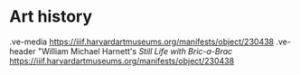 # Art history
.ve-media https://iiif.harvardartmuseums.org/manifests/object/230438
.ve-header "William Michael Harnett's *Still Life with Bric-a-Brac*
https://iiif.harvardartmuseums.org/manifests/object/230438

